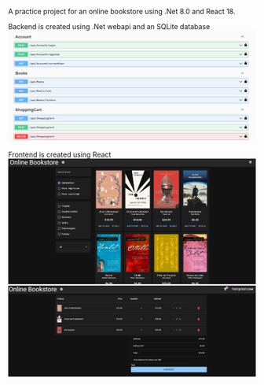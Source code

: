 A practice project for an online bookstore using .Net 8.0 and React 18.

Backend is created using .Net webapi and an SQLite database
![endpoints](../images/endpoints.png)

Frontend is created using React
![store](../images/store.png)
![store](../images/cart.png)
